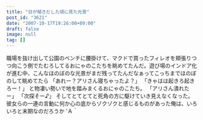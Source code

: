 ```yaml
---
title: "日が傾きだした頃に見た光景"
post_id: "3621"
date: "2007-10-17T19:26:00+09:00"
draft: false
image: null
tag: []
---
```



職場を抜け出して公園のベンチに腰掛けて、マクドで買ったフィレオを頬張りつつ向こう側でたむろしてるおにゃのこたちを眺めてたんだ。遊び場のインドア化が進む中、こんなほのぼのな光景がまだ残ってたんだなぁってこっちまでほのぼのして眺めてたら  「あれー？アリさん寝ちゃったよ？」 「きゃはは起きろ起きろー！」 と物凄い勢いで地を踏みまくるおにゃのこたち。 「アリさん潰れたー」 「次探そー♪」 そしてとてとてと死角の方に駆けていき見えなくなった。 彼女らの一連の言動に何か心の底からゾクゾクと感じるものがあった俺は、いろいろと末期なのだろうか 'Ａ｀
